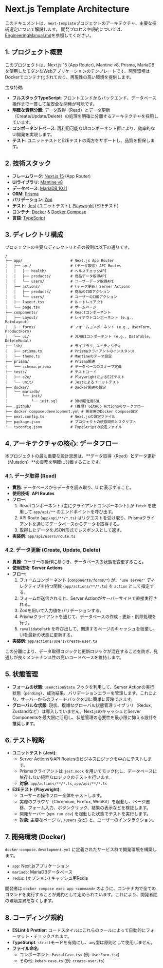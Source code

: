 # Next.js Template Architecture

このドキュメントは、`next-template`プロジェクトのアーキテクチャ、主要な技術選定について解説します。
開発プロセスや規約については、[EngineeringManual.md](EngineeringManual.md)を参照してください。

## 1. プロジェクト概要

このプロジェクトは、Next.js 15 (App Router), Mantine v8, Prisma, MariaDB を使用したモダンなWebアプリケーションのテンプレートです。開発環境はDockerでコンテナ化されており、再現性の高い環境を提供します。

主な特徴:
- **フルスタックTypeScript**: フロントエンドからバックエンド、データベース操作まで一貫して型安全な開発が可能です。
- **明確な責務分離**: データ取得（Read）とデータ更新（Create/Update/Delete）の処理を明確に分離するアーキテクチャを採用しています。
- **コンポーネントベース**: 再利用可能なUIコンポーネント群により、効率的なUI開発を実現します。
- **テスト**: ユニットテストとE2Eテストの両方をサポートし、品質を担保します。

## 2. 技術スタック

- **フレームワーク**: [Next.js 15](https://nextjs.org/) (App Router)
- **UIライブラリ**: [Mantine v8](https://mantine.dev/)
- **データベース**: [MariaDB 10.11](https://mariadb.org/)
- **ORM**: [Prisma](https://www.prisma.io/)
- **バリデーション**: [Zod](https://zod.dev/)
- **テスト**: [Jest](https://jestjs.io/) (ユニットテスト), [Playwright](https://playwright.dev/) (E2Eテスト)
- **コンテナ**: [Docker](https://www.docker.com/) & [Docker Compose](https://docs.docker.com/compose/)
- **言語**: [TypeScript](https://www.typescriptlang.org/)

## 3. ディレクトリ構成

プロジェクトの主要なディレクトリとその役割は以下の通りです。

```
/
├── app/                      # Next.js App Router
│   ├── api/                  # (データ取得) API Routes
│   │   ├── health/           # ヘルスチェックAPI
│   │   ├── products/         # 商品データ取得API
│   │   └── users/            # ユーザーデータ取得API
│   ├── actions/              # (データ更新) Server Actions
│   │   ├── products/         # 商品のCUDアクション
│   │   └── users/            # ユーザーのCUDアクション
│   ├── layout.tsx            # ルートレイアウト
│   └── page.tsx              # ホームページ
├── components/               # Reactコンポーネント
│   ├── Layout/               # レイアウトコンポーネント (e.g., MainLayout)
│   ├── forms/                # フォームコンポーネント (e.g., UserForm, ProductForm)
│   └── ui/                   # 汎用UIコンポーネント (e.g., DataTable, DeleteModal)
├── lib/                      # ライブラリ、ユーティリティ
│   ├── prisma.ts             # Prismaクライアントのインスタンス
│   └── theme.ts              # Mantineのテーマ設定
├── prisma/                   # Prisma関連
│   └── schema.prisma         # データベースのスキーマ定義
├── tests/                    # テストコード
│   ├── e2e/                  # PlaywrightによるE2Eテスト
│   └── unit/                 # Jestによるユニットテスト
├── docker/                   # Docker関連の設定
│   └── mariadb/
│       └── init/
│           └── init.sql      # DB初期化用SQL
├── .github/                  # (推奨) GitHub Actionsのワークフロー
├── docker-compose.development.yml # 開発用のDocker Compose設定
├── next.config.ts            # Next.jsの設定ファイル
├── package.json              # プロジェクトの依存関係とスクリプト
└── tsconfig.json             # TypeScriptの設定ファイル
```

## 4. アーキテクチャの核心: データフロー

本プロジェクトの最も重要な設計思想は、**データ取得（Read）**と**データ更新（Mutation）**の責務を明確に分離することです。

### 4.1. データ取得 (Read)

- **責務**: データベースからデータを読み取り、UIに表示すること。
- **使用技術**: **API Routes**
- **フロー**:
    1. Reactコンポーネント (主にクライアントコンポーネント) が `fetch` を使用して `app/api/**` のエンドポイントを呼び出す。
    2. API Route (`app/api/**/*.ts`) はリクエストを受け取り、Prismaクライアントを通じてデータベースからデータを取得する。
    3. 取得したデータをJSON形式でレスポンスとして返す。
- **実装例**: `app/api/users/route.ts`

### 4.2. データ更新 (Create, Update, Delete)

- **責務**: ユーザーの操作に基づき、データベースの状態を変更すること。
- **使用技術**: **Server Actions**
- **フロー**:
    1. フォームコンポーネント (`components/forms/*`) が、`'use server'` ディレクティブを持つ関数 (`app/actions/**/*.ts`) を `action` として指定する。
    2. フォームが送信されると、Server Actionがサーバーサイドで直接実行される。
    3. Zodを用いて入力値をバリデーションする。
    4. Prismaクライアントを通じて、データベースの作成・更新・削除処理を行う。
    5. `revalidatePath` を呼び出して、関連するページのキャッシュを破棄し、UIを最新の状態に更新する。
- **実装例**: `app/actions/users/create-user.ts`

この分離により、データ取得ロジックと更新ロジックが混在することを防ぎ、見通しが良くメンテナンス性の高いコードベースを維持します。

## 5. 状態管理

- **フォームの状態**: `useActionState` フックを利用して、Server Actionの実行状態（`pending`）、成功結果、バリデーションエラーを管理します。これにより、サーバーからのフィードバックをUIに簡単に反映できます。
- **グローバルな状態**: 現状、複雑なグローバル状態管理ライブラリ（Redux, Zustandなど）は導入していません。Next.jsのキャッシュとServer Componentsを最大限に活用し、状態管理の必要性を最小限に抑える設計を推奨します。

## 6. テスト戦略

- **ユニットテスト (Jest)**:
    - Server ActionsやAPI Routesのビジネスロジックを中心にテストします。
    - Prismaクライアントは `jest.mock` を用いてモック化し、データベースに依存しない純粋なロジックのテストを行います。
    - **対象**: `app/actions/**/*.ts`, `app/api/**/*.ts`
- **E2Eテスト (Playwright)**:
    - ユーザーの操作フロー全体をテストします。
    - 実際のブラウザ（Chromium, Firefox, WebKit）を起動し、ページ遷移、フォーム入力、ボタンクリック、結果の表示などを検証します。
    - 開発サーバー (`npm run dev`) を起動した状態でテストを実行します。
    - **対象**: 主要なページ (`/`, `/users` など) と、ユーザーのインタラクション。

## 7. 開発環境 (Docker)

`docker-compose.development.yml` に定義されたサービス群で開発環境を構築します。
- `app`: Next.jsアプリケーション
- `mariadb`: MariaDBデータベース
- `redis`: (オプション) キャッシュ用Redis

開発者は `docker compose exec app <command>` のように、コンテナ内で全てのコマンドを実行することが規約として定められています。これにより、開発者間の環境差異をなくします。

## 8. コーディング規約

- **ESLint & Prettier**: コードスタイルはこれらのツールによって自動的にフォーマット・チェックされます。
- **TypeScript**: `strict`モードを有効にし、`any`型は原則として使用しません。
- **ファイル命名**:
    - コンポーネント: `PascalCase.tsx` (例: `UserForm.tsx`)
    - その他: `kebab-case.ts` (例: `create-user.ts`)

